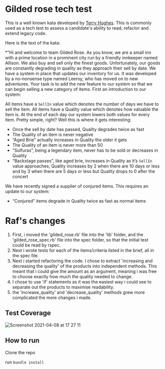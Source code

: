 # Gilded rose tech test

This is a well known kata developed by [Terry Hughes](http://iamnotmyself.com/2011/02/13/refactor-this-the-gilded-rose-kata/). This is commonly used as a tech test to assess a candidate's ability to read, refactor and extend legacy code.

Here is the text of the kata:

*"Hi and welcome to team Gilded Rose. As you know, we are a small inn with a prime location in a prominent city run by a friendly innkeeper named Allison. We also buy and sell only the finest goods. Unfortunately, our goods are constantly degrading in quality as they approach their sell by date. We have a system in place that updates our inventory for us. It was developed by a no-nonsense type named Leeroy, who has moved on to new adventures. Your task is to add the new feature to our system so that we can begin selling a new category of items. First an introduction to our system:

All items have a `SellIn` value which denotes the number of days we have to sell the item. All items have a Quality value which denotes how valuable the item is. At the end of each day our system lowers both values for every item. Pretty simple, right? Well this is where it gets interesting:

- Once the sell by date has passed, Quality degrades twice as fast
- The Quality of an item is never negative
- “Aged Brie” actually increases in Quality the older it gets
- The Quality of an item is never more than 50
- “Sulfuras”, being a legendary item, never has to be sold or decreases in Quality
- “Backstage passes”, like aged brie, increases in Quality as it’s `SellIn` value approaches; Quality increases by 2 when there are 10 days or less and by 3 when there are 5 days or less but Quality drops to 0 after the concert

We have recently signed a supplier of conjured items. This requires an update to our system:

* “Conjured” items degrade in Quality twice as fast as normal items

# Raf's changes

1. First, i moved the 'gilded_rose.rb' file into the 'lib' folder, and the 'gilded_rose_spec.rb' file into the spec folder, so that the initial test could be read by rspec.
2. Next i wrote tests for each of the items/criteria listed in the brief, all in the spec file. 
3. Next i started refactoring the code. I chose to extract 'increasing and decreasing the quality' of the products into independent methods.
This meant that i could give the amount as an argument, meaning i was free to choose exactly how much the quality needed to change. 
4. I chose to use 'if' statements as it was the easiest way i could see to separate out the products to maximise readability. 
5. the 'increase_quality' and 'decrease_quality' methods grew more complicated the more changes i made. 

## Test Coverage

![Screenshot 2021-04-08 at 17 27 11](https://user-images.githubusercontent.com/76166627/114062721-bc30eb80-988f-11eb-9fd3-0e0e464558c1.png)

## How to run

Clone the repo

run ```bundle install```

